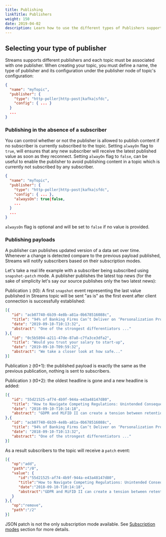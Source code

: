```yaml
---
title: Publishing
linkTitle: Publishers
weight: 150
date: 2019-04-02
description: Learn how to use the different types of Publishers supported by Streams.
---
```


## Selecting your type of publisher

Streams supports different publishers and each topic must be associated with one publisher.
When creating your topic, you must define a name, the type of publisher and its configuration under the publisher node of topic's configuration:

```json
{
  "name": "myTopic",
  "publisher": {
    "type": "http-poller|http-post|kafka|sfdc",
    "config": { ... }
  }
  ...
}
```

### Publishing in the absence of a subscriber

You can control whether or not the publisher is allowed to publish content if no subscriber is currently subscribed to the topic.
Setting `alwayOn` flag to `true`, will ensures that any new subscriber will receive the latest published value as soon as they reconnect.
Setting `alwayOn` flag to `false`, can be useful to enable the publisher to avoid publishing content in a topic which is currently not subscribed by any subscriber.

```json
{
  "name": "myTopic",
  "publisher": {
    "type": "http-poller|http-post|kafka|sfdc",
    "config": { ... },
    "alwaysOn": true|false,
    ...
  }
  ...
}
```

`alwaysOn` flag is optional and will be set to `false` if no value is provided.

### Publishing payloads

A publisher can publishes updated version of a data set over time.
Whenever a change is detected compare to the previous payload published, Streams will notify subscribers based on their subscription modes.

Let's take a real life example with a subscriber being subscribed using `snapshot-patch` mode.
A publisher publishes the latest top news (for the sake of simplicity let's say our source publishes only the two latest news):

Publication `1` (t0): A first `snapshot` event representing the last value published in Streams topic will be sent "as is" as the first event after client connection is successfully established:

```json
[{
   "id": "acb07740-6b39-4e8b-a81a-0b678516088c",
   "title": "94% of Banking Firms Can’t Deliver on ‘Personalization Promise’",
   "date": "2019-09-10-T10:13:32",
   "abstract": "One of the strongest differentiators ..."
},{
   "id": "0c5b5894-a211-47de-87a8-c7fa3ce3dfa2",
   "title": "Would you trust your salary to start-up",
   "date": "2019-09-10-T09:59:32",
   "abstract": "We take a closer look at how safe..."
}]
```

Publication `2` (t0+1): the published payload is exactly the same as the previous publication, nothing is sent to subscribers.

Publication `3` (t0+2): the oldest headline is gone and a new headline is added:

```json
[{
   "id": "55d21525-af74-4b9f-944a-e43a48147d80",
   "title": "How to Navigate Competing Regulations: Unintended Consequences of GDPR",
   "date": "2018-09-10-T10:14:18",
   "abstract": "GDPR and MiFID II can create a tension between retention ..."
},{
   "id": "acb07740-6b39-4e8b-a81a-0b678516088c",
   "title": "94% of Banking Firms Can’t Deliver on ‘Personalization Promise’",
   "date": "2018-09-10-T10:13:32",
   "abstract": "One of the strongest differentiators ..."
}]
```

As a result subscribers to the topic will receive a `patch` event:

```json
[{
   "op":"add",
   "path":"/0",
   "value": {
      "id":"55d21525-af74-4b9f-944a-e43a48147d80",
      "title":"How to Navigate Competing Regulations: Unintended Consequences of GDPR",
      "date":"2018-09-10-T10:14:18",
      "abstract":"GDPR and MiFID II can create a tension between retention ..."
   }
},{
   "op":"remove",
   "path":"/2"
}]
```

JSON patch is not the only subscription mode available. See [Subscription modes](../subscribers#subscription-modes) section for more details.
